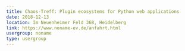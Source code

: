 ```yaml
---
title: Chaos-Treff: Plugin ecosystems for Python web applications
date: 2018-12-13
location: Im Neuenheimer Feld 368, Heidelberg
link: https://www.noname-ev.de/anfahrt.html
usergroup: noname
type: usergroup
---
```

